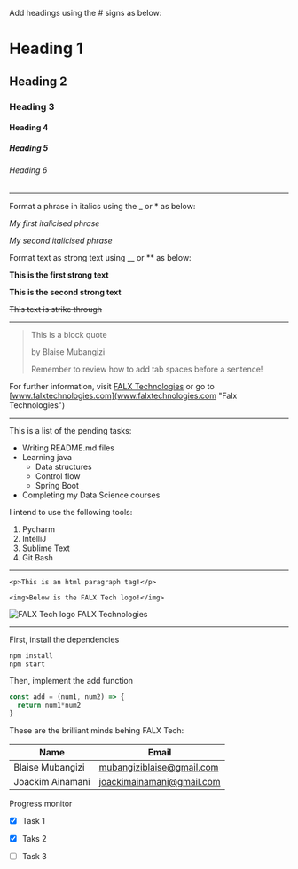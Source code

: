 <!--
Headings: 
 - Use the pound sign for headings
 - One pound sign represents the highest heading level
 - Increment the pound signs to go to the lower heading level
-->

Add headings using the # signs as below:
# Heading 1
## Heading 2
### Heading 3
#### Heading 4
##### Heading 5
###### Heading 6

<!-- Horizontal rule: Use tripple hyphens or underscores -->
___
<!--
Emphasis:
 - Italics use a single asterisk or an underscore.
 - Put at the beginning and at the end of the phrase to italicise
 - More like the html open and close tags
-->

Format a phrase in italics using the _ or * as below:

*My first italicised phrase*

_My second italicised phrase_

<!-- Strong text: Use double asterisks or double underscores -->

Format text as strong text using __ or ** as below:

**This is the first strong text**

__This is the second strong text__

<!-- Strike through: Use double tildes -->

~~This text is strike through~~

<!-- Horizontal rule -->
___

<!-- Blockquote: Use a greater than sign -->

> This is a block quote
> 
>   by Blaise Mubangizi
>
> Remember to review how to add tab spaces before a sentence!

<!-- Links: Use square brackets for text & parentheses for link -->
For further information, visit 
[FALX Technologies](http://falxtechnologies.com) or go to 
[www.falxtechnologies.com](www.falxtechnologies.com "Falx Technologies")

___
<!-- Unordered Lists: Use a single asterisk -->
This is a list of the pending tasks:

* Writing README.md files
* Learning java
  * Data structures
  * Control flow
  * Spring Boot
* Completing my Data Science courses

<!-- Ordered Lists: Use 1. -->
I intend to use the following tools:

1. Pycharm
1. IntelliJ
1. Sublime Text
1. Git Bash

___
<!-- Inline Codeblock: Use backticks-->

`<p>This is an html paragraph tag!</p>`

`<img>Below is the FALX Tech logo!</img>`

<!-- Images are same as links but with an exclamation mark -->
![FALX Tech logo](/favicon.ico)
FALX Technologies

___
<!-- Github Markdown -->

<!-- 
Code blocks: 
 - Use tripple backticks
 - You can specify the language, etc after the opening backticks
-->

First, install the dependencies
```bash
npm install
npm start
```

Then, implement the add function
```javascript
const add = (num1, num2) => {
  return num1*num2
}
```

These are the brilliant minds behing FALX Tech:
<!-- Tables: Use pipes and hyphens -->
| Name             | Email                     |
| ---------------- | ------------------------- |
| Blaise Mubangizi | mubangiziblaise@gmail.com |
| Joackim Ainamani | joackimainamani@gmail.com |

<!-- Task lists: [x] for complete, [ ] for pending in a ul -->

Progress monitor
* [x] Task 1
* [x] Taks 2
* [ ] Task 3

